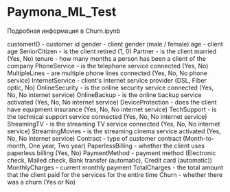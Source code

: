 # Paymona_ML_Test
Подробная информация в Churn.ipynb

customerID - customer id
gender - client gender (male / female)
age - client age
SeniorCitizen - is the client retired (1, 0)
Partner - is the client married (Yes, No)
tenure - how many months a person has been a client of the company
PhoneService - is the telephone service connected (Yes, No)
MultipleLines - are multiple phone lines connected (Yes, No, No phone service)
InternetService - client's Internet service provider (DSL, Fiber optic, No)
OnlineSecurity - is the online security service connected (Yes, No, No internet service)
OnlineBackup - is the online backup service activated (Yes, No, No internet service)
DeviceProtection - does the client have equipment insurance (Yes, No, No internet service)
TechSupport - is the technical support service connected (Yes, No, No internet service)
StreamingTV - is the streaming TV service connected (Yes, No, No internet service)
StreamingMovies - is the streaming cinema service activated (Yes, No, No internet service)
Contract - type of customer contract (Month-to-month, One year, Two year)
PaperlessBilling - whether the client uses paperless billing (Yes, No)
PaymentMethod - payment method (Electronic check, Mailed check, Bank transfer (automatic), Credit card (automatic))
MonthlyCharges - current monthly payment
TotalCharges - the total amount that the client paid for the services for the entire time
Churn - whether there was a churn (Yes or No)
